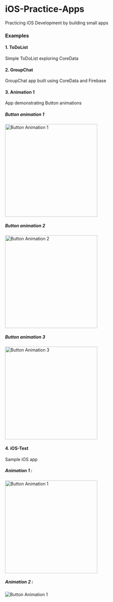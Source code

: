 # iOS-Practice-Apps
Practicing iOS Development by building small apps

### Examples

#### 1. ToDoList
Simple ToDoList exploring CoreData 

#### 2. GroupChat
GroupChat app built using CoreData and Firebase

#### 3. Animation 1
App demonstrating Button animations

##### Button animation 1

<Img alt="Button Animation 1" width="300px" src="https://github.com/SanjithKanagavel/iOS-Practice-Apps/blob/master/Animation1/Animation%201/Gifs/animation1.gif"/>

##### Button animation 2

<Img alt="Button Animation 2" width="300px" src="https://github.com/SanjithKanagavel/iOS-Practice-Apps/blob/master/Animation1/Animation%201/Gifs/animation2.gif"/>

##### Button animation 3

<Img alt="Button Animation 3" width="300px" src="https://github.com/SanjithKanagavel/iOS-Practice-Apps/blob/master/Animation1/Animation%201/Gifs/animation3.gif"/>


#### 4. iOS-Test
Sample iOS app

##### Animation 1 :

<Img alt="Button Animation 1" width="300px" src="https://github.com/SanjithKanagavel/iOS-Practice-Apps/blob/master/iOS-Test/Gifs/animation1.gif"/>

##### Animation 2 :

<Img alt="Button Animation 1" src="https://github.com/SanjithKanagavel/iOS-Practice-Apps/blob/master/iOS-Test/Gifs/animation2.gif"/>
